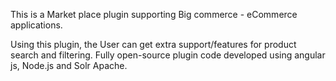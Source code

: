 This is a Market place plugin supporting Big commerce - eCommerce applications.

Using this plugin, the User can get extra support/features for product search and filtering. Fully open-source plugin code developed using angular js, Node.js and Solr Apache.
